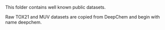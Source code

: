 This folder contains well known public datasets.

Raw TOX21 and MUV datasets are copied from DeepChem and begin with name deepchem.
